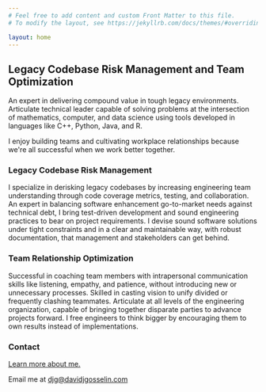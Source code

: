 ```yaml
---
# Feel free to add content and custom Front Matter to this file.
# To modify the layout, see https://jekyllrb.com/docs/themes/#overriding-theme-defaults

layout: home
---
```


## Legacy Codebase Risk Management and Team Optimization

An expert in delivering compound value in tough legacy environments.  Articulate technical leader capable of solving problems at the intersection of mathematics, computer, and data science using tools developed in languages like C++, Python, Java, and R.

I enjoy building teams and cultivating workplace relationships because we're all successful when we work better together.

### Legacy Codebase Risk Management

I specialize in derisking legacy codebases by increasing engineering team understanding through code coverage metrics, testing, and collaboration.  An expert in balancing software enhancement go-to-market needs against technical debt, I bring  test-driven development and sound engineering practices to bear on project requirements.  I devise sound software solutions under tight constraints and in a clear and maintainable way, with robust documentation, that management and stakeholders can get behind.

### Team Relationship Optimization

Successful in coaching team members with intrapersonal communication skills like listening, empathy, and patience, without introducing new or unnecessary processes.  Skilled in casting vision to unify divided or frequently clashing teammates.  Articulate at all levels of the engineering organization, capable of bringing together disparate parties to advance projects forward.  I free engineers to think bigger by encouraging them to own results instead of implementations.

### Contact

[Learn more about me.](about.md)

Email me at djg@davidjgosselin.com
